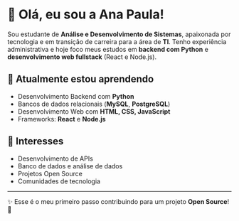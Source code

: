 # 👋 Olá, eu sou a Ana Paula!

Sou estudante de **Análise e Desenvolvimento de Sistemas**, apaixonada por tecnologia e em transição de carreira para a área de **TI**. Tenho experiência administrativa e hoje foco meus estudos em **backend com Python** e **desenvolvimento web fullstack** (React e Node.js).

## 🌱 Atualmente estou aprendendo
- Desenvolvimento Backend com **Python**
- Bancos de dados relacionais (**MySQL**, **PostgreSQL**)  
- Desenvolvimento Web com **HTML, CSS, JavaScript**  
- Frameworks: **React** e **Node.js**

## 📌 Interesses
- Desenvolvimento de APIs  
- Banco de dados e análise de dados  
- Projetos Open Source  
- Comunidades de tecnologia  
 

---

✨ Esse é o meu primeiro passo contribuindo para um projeto **Open Source**! 🚀
